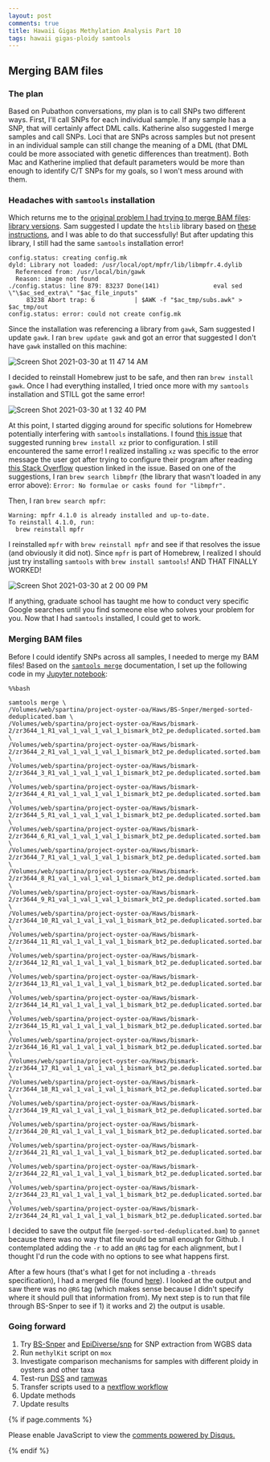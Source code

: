 ```yaml
---
layout: post
comments: true
title: Hawaii Gigas Methylation Analysis Part 10
tags: hawaii gigas-ploidy samtools
---
```


## Merging BAM files

### The plan

Based on Pubathon conversations, my plan is to call SNPs two different ways. First, I'll call SNPs for each individual sample. If any sample has a SNP, that will certainly affect DML calls. Katherine also suggested I merge samples and call SNPs. Loci that are SNPs across samples but not present in an individual sample can still change the meaning of a DML (that DML could be more associated with genetic differences than treatment). Both Mac and Katherine implied that default parameters would be more than enough to identify C/T SNPs for my goals, so I won't mess around with them.

### Headaches with `samtools` installation

Which returns me to the [original problem I had trying to merge BAM files](https://yaaminiv.github.io/Hawaii-Gigas-Methylation-Analysis-Part10/): [library versions](https://github.com/RobertsLab/resources/discussions/1153). Sam suggested I update the `htslib` library based on [these instructions](http://www.htslib.org/download/), and I was able to do that successfully! But after updating this library, I still had the same `samtools` installation error!

```
config.status: creating config.mk
dyld: Library not loaded: /usr/local/opt/mpfr/lib/libmpfr.4.dylib
  Referenced from: /usr/local/bin/gawk
  Reason: image not found
./config.status: line 879: 83237 Done(141)               eval sed \"\$ac_sed_extra\" "$ac_file_inputs"
     83238 Abort trap: 6           | $AWK -f "$ac_tmp/subs.awk" > $ac_tmp/out
config.status: error: could not create config.mk
```

Since the installation was referencing a library from `gawk`, Sam suggested I update `gawk`. I ran `brew update gawk` and got an error that suggested I don't have `gawk` installed on this machine:

![Screen Shot 2021-03-30 at 11 47 14 AM](https://user-images.githubusercontent.com/22335838/113040485-aca5fa00-914d-11eb-8b72-178c5daebc83.png)

I decided to reinstall Homebrew just to be safe, and then ran `brew install gawk`. Once I had everything installed, I tried once more with my `samtools` installation and STILL got the same error!

![Screen Shot 2021-03-30 at 1 32 40 PM](https://user-images.githubusercontent.com/22335838/113052792-686e2600-915c-11eb-981a-d216c4e48cf2.png)

At this point, I started digging around for specific solutions for Homebrew potentially interfering with `samtools` installations. I found [this issue](https://github.com/Homebrew/legacy-homebrew/issues/42209) that suggested running `brew install xz` prior to configuration. I still encountered the same error! I realized installing `xz` was specific to the error message the user got after trying to configure their program after reading [this Stack Overflow](https://stackoverflow.com/questions/31612086/cannot-get-ffmpeg-to-work-after-installing-from-homebrew) question linked in the issue. Based on one of the suggestions, I ran `brew search libmpfr` (the library that wasn't loaded in any error above): `Error: No formulae or casks found for "libmpfr".`

Then, I ran `brew search mpfr`:

```
Warning: mpfr 4.1.0 is already installed and up-to-date.
To reinstall 4.1.0, run:
  brew reinstall mpfr
```

I reinstalled `mpfr` with `brew reinstall mpfr` and see if that resolves the issue (and obviously it did not). Since `mpfr` is part of Homebrew, I realized I should just try installing `samtools` with `brew install samtools`! AND THAT FINALLY WORKED!

![Screen Shot 2021-03-30 at 2 00 09 PM](https://user-images.githubusercontent.com/22335838/113056122-3f4f9480-9160-11eb-9e5b-086392820375.png)

If anything, graduate school has taught me how to conduct very specific Google searches until you find someone else who solves your problem for you. Now that I had `samtools` installed, I could get to work.

### Merging BAM files

Before I could identify SNPs across all samples, I needed to merge my BAM files! Based on the [`samtools merge`]() documentation, I set up the following code in my [Jupyter notebook](https://github.com/RobertsLab/project-oyster-oa/blob/master/code/Haws/05-BS-SNPer.ipynb):

```
%%bash

samtools merge \
/Volumes/web/spartina/project-oyster-oa/Haws/BS-Snper/merged-sorted-deduplicated.bam \
/Volumes/web/spartina/project-oyster-oa/Haws/bismark-2/zr3644_1_R1_val_1_val_1_val_1_bismark_bt2_pe.deduplicated.sorted.bam \
/Volumes/web/spartina/project-oyster-oa/Haws/bismark-2/zr3644_2_R1_val_1_val_1_val_1_bismark_bt2_pe.deduplicated.sorted.bam \
/Volumes/web/spartina/project-oyster-oa/Haws/bismark-2/zr3644_3_R1_val_1_val_1_val_1_bismark_bt2_pe.deduplicated.sorted.bam \
/Volumes/web/spartina/project-oyster-oa/Haws/bismark-2/zr3644_4_R1_val_1_val_1_val_1_bismark_bt2_pe.deduplicated.sorted.bam \
/Volumes/web/spartina/project-oyster-oa/Haws/bismark-2/zr3644_5_R1_val_1_val_1_val_1_bismark_bt2_pe.deduplicated.sorted.bam \
/Volumes/web/spartina/project-oyster-oa/Haws/bismark-2/zr3644_6_R1_val_1_val_1_val_1_bismark_bt2_pe.deduplicated.sorted.bam \
/Volumes/web/spartina/project-oyster-oa/Haws/bismark-2/zr3644_7_R1_val_1_val_1_val_1_bismark_bt2_pe.deduplicated.sorted.bam \
/Volumes/web/spartina/project-oyster-oa/Haws/bismark-2/zr3644_8_R1_val_1_val_1_val_1_bismark_bt2_pe.deduplicated.sorted.bam \
/Volumes/web/spartina/project-oyster-oa/Haws/bismark-2/zr3644_9_R1_val_1_val_1_val_1_bismark_bt2_pe.deduplicated.sorted.bam \
/Volumes/web/spartina/project-oyster-oa/Haws/bismark-2/zr3644_10_R1_val_1_val_1_val_1_bismark_bt2_pe.deduplicated.sorted.bam \
/Volumes/web/spartina/project-oyster-oa/Haws/bismark-2/zr3644_11_R1_val_1_val_1_val_1_bismark_bt2_pe.deduplicated.sorted.bam \
/Volumes/web/spartina/project-oyster-oa/Haws/bismark-2/zr3644_12_R1_val_1_val_1_val_1_bismark_bt2_pe.deduplicated.sorted.bam \
/Volumes/web/spartina/project-oyster-oa/Haws/bismark-2/zr3644_13_R1_val_1_val_1_val_1_bismark_bt2_pe.deduplicated.sorted.bam \
/Volumes/web/spartina/project-oyster-oa/Haws/bismark-2/zr3644_14_R1_val_1_val_1_val_1_bismark_bt2_pe.deduplicated.sorted.bam \
/Volumes/web/spartina/project-oyster-oa/Haws/bismark-2/zr3644_15_R1_val_1_val_1_val_1_bismark_bt2_pe.deduplicated.sorted.bam \
/Volumes/web/spartina/project-oyster-oa/Haws/bismark-2/zr3644_16_R1_val_1_val_1_val_1_bismark_bt2_pe.deduplicated.sorted.bam \
/Volumes/web/spartina/project-oyster-oa/Haws/bismark-2/zr3644_17_R1_val_1_val_1_val_1_bismark_bt2_pe.deduplicated.sorted.bam \
/Volumes/web/spartina/project-oyster-oa/Haws/bismark-2/zr3644_18_R1_val_1_val_1_val_1_bismark_bt2_pe.deduplicated.sorted.bam \
/Volumes/web/spartina/project-oyster-oa/Haws/bismark-2/zr3644_19_R1_val_1_val_1_val_1_bismark_bt2_pe.deduplicated.sorted.bam \
/Volumes/web/spartina/project-oyster-oa/Haws/bismark-2/zr3644_20_R1_val_1_val_1_val_1_bismark_bt2_pe.deduplicated.sorted.bam \
/Volumes/web/spartina/project-oyster-oa/Haws/bismark-2/zr3644_21_R1_val_1_val_1_val_1_bismark_bt2_pe.deduplicated.sorted.bam \
/Volumes/web/spartina/project-oyster-oa/Haws/bismark-2/zr3644_22_R1_val_1_val_1_val_1_bismark_bt2_pe.deduplicated.sorted.bam \
/Volumes/web/spartina/project-oyster-oa/Haws/bismark-2/zr3644_23_R1_val_1_val_1_val_1_bismark_bt2_pe.deduplicated.sorted.bam \
/Volumes/web/spartina/project-oyster-oa/Haws/bismark-2/zr3644_24_R1_val_1_val_1_val_1_bismark_bt2_pe.deduplicated.sorted.bam
```

I decided to save the output file (`merged-sorted-deduplicated.bam`) to `gannet` because there was no way that file would be small enough for Github. I contemplated adding the `-r` to add an `@RG` tag for each alignment, but I thought I'd run the code with no options to see what happens first.

After a few hours (that's what I get for not including a `-threads` specification), I had a merged file (found [here](https://gannet.fish.washington.edu/spartina/project-oyster-oa/Haws/BS-Snper/merged-sorted-deduplicated.bam)). I looked at the output and saw there was no `@RG` tag (which makes sense because I didn't specify where it should pull that information from). My next step is to run that file through BS-Snper to see if 1) it works and 2) the output is usable.

### Going forward

1. Try [BS-Snper](https://github.com/hellbelly/BS-Snper) and [EpiDiverse/snp](https://github.com/EpiDiverse/snp) for SNP extraction from WGBS data
1. Run `methylKit` script on `mox`
5. Investigate comparison mechanisms for samples with different ploidy in oysters and other taxa
4. Test-run [DSS](http://bioconductor.org/packages/release/bioc/vignettes/DSS/inst/doc/DSS.html#34_DMLDMR_detection_from_general_experimental_design) and [ramwas](https://bioconductor.org/packages/release/bioc/html/ramwas.html)
5. Transfer scripts used to a [nextflow workflow](https://github.com/nextflow-io/nextflow)
6. Update methods
7. Update results

{% if page.comments %}

<div id="disqus_thread"></div>
<script>

/**
*  RECOMMENDED CONFIGURATION VARIABLES: EDIT AND UNCOMMENT THE SECTION BELOW TO INSERT DYNAMIC VALUES FROM YOUR PLATFORM OR CMS.
*  LEARN WHY DEFINING THESE VARIABLES IS IMPORTANT: https://disqus.com/admin/universalcode/#configuration-variables*/
/*
var disqus_config = function () {
this.page.url = PAGE_URL;  // Replace PAGE_URL with your page's canonical URL variable
this.page.identifier = PAGE_IDENTIFIER; // Replace PAGE_IDENTIFIER with your page's unique identifier variable
};
*/
(function() { // DON'T EDIT BELOW THIS LINE
var d = document, s = d.createElement('script');
s.src = 'https://the-responsible-grad-student.disqus.com/embed.js';
s.setAttribute('data-timestamp', +new Date());
(d.head || d.body).appendChild(s);
})();
</script>
<noscript>Please enable JavaScript to view the <a href="https://disqus.com/?ref_noscript">comments powered by Disqus.</a></noscript>

{% endif %}

<script id="dsq-count-scr" src="//the-responsible-grad-student.disqus.com/count.js" async></script>
